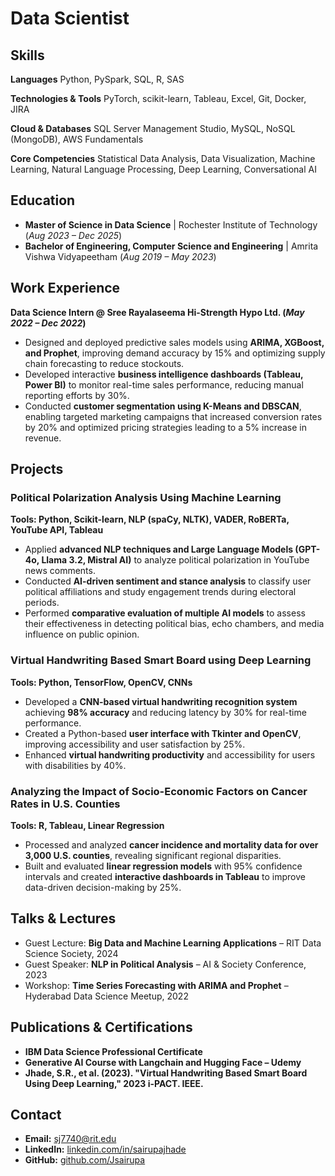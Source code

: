 # Data Scientist

## Skills

**Languages**             Python, PySpark, SQL, R, SAS  

**Technologies & Tools**  PyTorch, scikit-learn, Tableau, Excel, Git, Docker, JIRA  

**Cloud & Databases**     SQL Server Management Studio, MySQL, NoSQL (MongoDB), AWS Fundamentals  

**Core Competencies**     Statistical Data Analysis, Data Visualization, Machine Learning, Natural Language                                Processing, Deep Learning, Conversational AI  

## Education					    
- **Master of Science in Data Science** | Rochester Institute of Technology (_Aug 2023 – Dec 2025_)  
- **Bachelor of Engineering, Computer Science and Engineering** | Amrita Vishwa Vidyapeetham (_Aug 2019 – May 2023_)

## Work Experience
**Data Science Intern @ Sree Rayalaseema Hi-Strength Hypo Ltd. (_May 2022 – Dec 2022_)**  
- Designed and deployed predictive sales models using **ARIMA, XGBoost, and Prophet**, improving demand accuracy by 15% and optimizing supply chain forecasting to reduce stockouts.  
- Developed interactive **business intelligence dashboards (Tableau, Power BI)** to monitor real-time sales performance, reducing manual reporting efforts by 30%.  
- Conducted **customer segmentation using K-Means and DBSCAN**, enabling targeted marketing campaigns that increased conversion rates by 20% and optimized pricing strategies leading to a 5% increase in revenue.  

## Projects
### Political Polarization Analysis Using Machine Learning  
**Tools: Python, Scikit-learn, NLP (spaCy, NLTK), VADER, RoBERTa, YouTube API, Tableau**  
- Applied **advanced NLP techniques and Large Language Models (GPT-4o, Llama 3.2, Mistral AI)** to analyze political polarization in YouTube news comments.  
- Conducted **AI-driven sentiment and stance analysis** to classify user political affiliations and study engagement trends during electoral periods.  
- Performed **comparative evaluation of multiple AI models** to assess their effectiveness in detecting political bias, echo chambers, and media influence on public opinion.  

### Virtual Handwriting Based Smart Board using Deep Learning  
**Tools: Python, TensorFlow, OpenCV, CNNs**  
- Developed a **CNN-based virtual handwriting recognition system** achieving **98% accuracy** and reducing latency by 30% for real-time performance.  
- Created a Python-based **user interface with Tkinter and OpenCV**, improving accessibility and user satisfaction by 25%.  
- Enhanced **virtual handwriting productivity** and accessibility for users with disabilities by 40%.  

### Analyzing the Impact of Socio-Economic Factors on Cancer Rates in U.S. Counties  
**Tools: R, Tableau, Linear Regression**  
- Processed and analyzed **cancer incidence and mortality data for over 3,000 U.S. counties**, revealing significant regional disparities.  
- Built and evaluated **linear regression models** with 95% confidence intervals and created **interactive dashboards in Tableau** to improve data-driven decision-making by 25%.  

## Talks & Lectures
- Guest Lecture: **Big Data and Machine Learning Applications** – RIT Data Science Society, 2024  
- Guest Speaker: **NLP in Political Analysis** – AI & Society Conference, 2023  
- Workshop: **Time Series Forecasting with ARIMA and Prophet** – Hyderabad Data Science Meetup, 2022  

## Publications & Certifications
- **IBM Data Science Professional Certificate**  
- **Generative AI Course with Langchain and Hugging Face – Udemy**  
- **Jhade, S.R., et al. (2023). "Virtual Handwriting Based Smart Board Using Deep Learning," 2023 i-PACT. IEEE.**  

## Contact
- **Email:** [sj7740@rit.edu](mailto:sj7740@rit.edu)  
- **LinkedIn:** [linkedin.com/in/sairupajhade](https://www.linkedin.com/in/sairupajhade/)  
- **GitHub:** [github.com/Jsairupa](https://github.com/Jsairupa)

